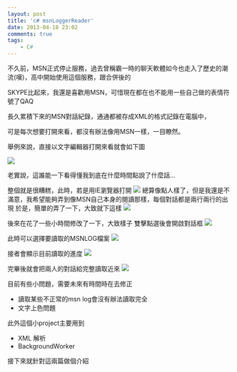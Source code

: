 ```yaml
---
layout: post
title: 'c# msnLoggerReader'
date: 2013-04-18 23:02
comments: true
tags:
	- C#
---
```



不久前，MSN正式停止服務，過去曾稱霸一時的聊天軟體如今也走入了歷史的潮流(嘆)，高中開始使用這個服務，跟合併後的

SKYPE比起來，我還是喜歡用MSN，可惜現在都在也不能用一些自己做的表情符號了QAQ

長久累積下來的MSN對話紀錄，通通都被存成XML的格式記錄在電腦中，

可是每次想要打開來看，都沒有辦法像用MSN一樣，一目瞭然。

舉例來說，直接以文字編輯器打開來看就會如下圖  
<!--more-->

![](https://lh6.googleusercontent.com/-GUX4YXCS_fc/Uc_EzpJwi4I/AAAAAAAAAlA/0PCnx2hCmqg/w1296-h674-no/msnlogreader1.png)

老實說，這誰能一下看得懂我到底在什麼時間點說了什麼話...

整個就是很糟糕，此時，若是用IE瀏覽器打開
![](https://lh5.googleusercontent.com/-XKhP1fyEIGI/Uc_Ez3wG9FI/AAAAAAAAAlM/BDIpC-_nZgA/w1011-h631-no/msnlogreader2.png)
總算像點人樣了，但是我還是不滿意，我希望能夠弄到像MSN自己本身的閱讀那樣，每個對話都是兩行兩行的出現
於是，簡單的弄了一下，大致就下這樣
![](https://lh5.googleusercontent.com/-pJ5y6i36se0/Uc_EKCG6QvI/AAAAAAAAAig/9sQrrP44oqk/w674-h607-no/msnlogreader3.jpg)

後來在花了一些小時間修改了一下，大致樣子
雙擊點選後會開啟對話框
![](https://lh4.googleusercontent.com/-V5ZLD-YVIHo/Uc_E024yreI/AAAAAAAAAlY/XNfTzZJGoPc/w680-h613-no/msnlogreader4.png)


此時可以選擇要讀取的MSNLOG檔案
![](https://lh4.googleusercontent.com/-VCd-odxdVH0/Uc_E01P2keI/AAAAAAAAAlU/B0B4U-UXPbs/w851-h620-no/msnlogreader5.png)

接者會顯示目前讀取的進度
![](https://lh6.googleusercontent.com/-pVZEMNLJELM/Uc_E1WJvxII/AAAAAAAAAlk/nzqzN8T7uig/w680-h614-no/msnlogreader6.png)

完畢後就會把兩人的對話給完整讀取近來
![](https://lh3.googleusercontent.com/-evyMpBdgMMQ/Uc_E1r5zIvI/AAAAAAAAAlo/64c1_vLemyU/w681-h611-no/msnlogreader7.png)

目前有些小問題，需要未來有時間時在去修正

- 讀取某些不正常的msn log會沒有辦法讀取完全
- 文字上色問題 


此外這個小project主要用到  

- XML 解析   
- BackgroundWorker  

接下來就針對這兩篇做個介紹

